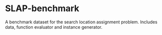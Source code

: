 # SLAP-benchmark
A benchmark dataset for the search location assignment problem. Includes data, function evaluator and instance generator.
